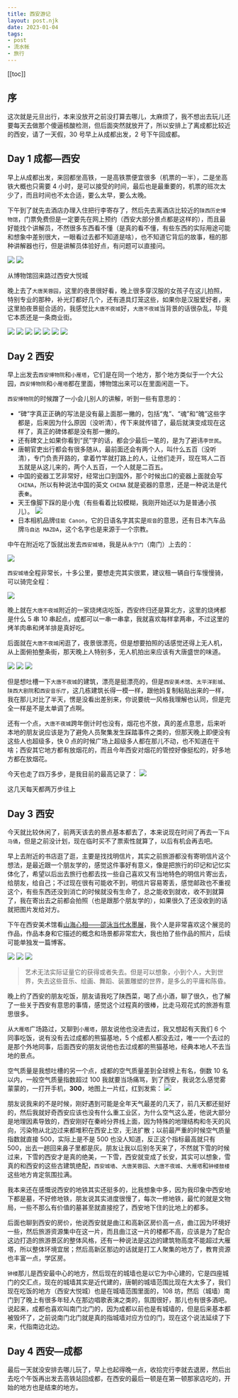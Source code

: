 ```yaml
---
title: 西安游记
layout: post.njk
date: 2023-01-04
tags:
- post
- 流水帐
- 旅行
---
```


[[toc]]

## 序

这次就是元旦出行，本来没放开之前没打算去哪儿，太麻烦了，我不想出去玩儿还要每天去做那个傻逼核酸检测，但后面突然就放开了，所以安排上了离成都比较近的西安，请了一天假，30 号早上从成都出发，2 号下午回成都。

## Day 1 成都—西安

早上从成都出发，来回都坐高铁，一是高铁票便宜很多（机票的一半），二是坐高铁大概也只需要 4 小时，是可以接受的时间，最后也是最重要的，机票的班次太少了，而且时间也不太合适，要么太早，要么太晚。

下午到了就先去酒店办理入住把行李寄存了，然后先去离酒店比较近的`陕西历史博物馆`，门票免费但是一定要先在网上预约（西安大部分景点都是这样的），而且最好能找个讲解员，不然很多东西看不懂（是真的看不懂，有些东西的实际用途可能和想象中差别很大，一眼看过去都不知道是啥），也不知道它背后的故事，租的那种讲解器也行，但是讲解员体验好点，有问题可以直接问。

![](/img/2022-xian-travel-notes/IMG_1574.jpg)
![](/img/2022-xian-travel-notes/IMG_1579.jpg)
<p class="caption">从博物馆回来路过西安大悦城</p>

晚上去了`大唐芙蓉园`，这里的夜景很好看，晚上很多穿汉服的女孩子在这儿拍照，特别专业的那种，补光灯都好几个，还有道具灯笼这些，如果你是汉服爱好者，来这里拍夜景挺合适的，我感觉比`大唐不夜城`好，`大唐不夜城`当背景的话很杂乱，毕竟它本质还是一条商业街。

![](/img/2022-xian-travel-notes/IMG_1601.jpg)
![](/img/2022-xian-travel-notes/IMG_1600.jpg)
![](/img/2022-xian-travel-notes/IMG_1606.jpg)
![](/img/2022-xian-travel-notes/IMG_1620.jpg)
![](/img/2022-xian-travel-notes/IMG_1609.jpg)
![](/img/2022-xian-travel-notes/IMG_1611.jpg)
![](/img/2022-xian-travel-notes/IMG_1627.jpg)

## Day 2 西安

早上出发去`西安博物院`和`小雁塔`，它们是在同一个地方，那个地方类似于一个大公园，`西安博物院`和`小雁塔`都在里面，博物馆出来可以在里面闲逛一下。

`西安博物院`的时候蹭了一小会儿别人的讲解，听到一些有意思的：

* “碑”字真正正确的写法是没有最上面那一撇的，包括“鬼”、“魂”和“魄”这些字都是，后来因为什么原因（没听清），传下来就传错了，最后就演变成现在这样了，真正的碑体都是没有那一撇的。
* 还有碑文上如果你看到“民”字的话，都会少最后一笔的，是为了避讳`李世民`。
* 唐朝官吏出行都会有很多随从，最前面还会有两个人，叫什么五百（没听清），专门负责开路的，拿着竹竿就打路上的人，让他们走开，现在骂人二百五就是从这儿来的，两个人五百，一个人就是二百五。
* 中国的瓷器工艺非常好，经常出口到国外，那个时候出口的瓷器上面就会写 `CHINA`，所以有种说法中国的英文 `CHINA` 就是瓷器的意思，还是一种说法是代表`秦`。
* 天王像脚下踩的是小鬼（有些看着比较模糊，我刚开始还以为是普通小孩儿）。
![](/img/2022-xian-travel-notes/IMG_1652.jpg)
* 日本相机品牌`佳能 Canon`，它的日语名字其实是`观音`的意思，还有日本汽车品牌`马自达 MAZDA`，这个名字也是来源于一个宗教。

中午在附近吃了饭就出发去`西安城墙`，我是从`永宁门`（南门）上去的：

![](/img/2022-xian-travel-notes/IMG_1671.jpg)

`西安城墙`全程非常长，十多公里，要想走完其实很累，建议租一辆自行车慢慢骑，可以骑完全程：

![](/img/2022-xian-travel-notes/IMG_1678.jpg)

晚上就在`大唐不夜城`附近的一家烧烤店吃饭，西安终归还是算北方，这里的烧烤都是什么 5 串 10 串起点，成都可以一串一串拿，我就喜欢每样拿两串，不过这里的烤羊肉串和烤羊排是真好吃。

后面就在`大唐不夜城`闲逛了，夜景很漂亮，但是想要拍照的话感觉还得上无人机，从上面俯拍整条街，那天晚上人特别多，无人机拍出来应该有大唐盛世的味道。

![](/img/2022-xian-travel-notes/IMG_1584.jpg)
![](/img/2022-xian-travel-notes/IMG_1588.jpg)
![](/img/2022-xian-travel-notes/IMG_1691.jpg)

但是想吐槽一下`大唐不夜城`的建筑，漂亮是挺漂亮的，但是`西安美术馆`、`太平洋影城`、`陕西大剧院`和`西安音乐厅`，这几栋建筑长得一模一样，跟他妈复制粘贴出来的一样，我在那儿对比了半天，愣是没看出差别来，你说要统一风格我理解也认同，但是完全一样是不是太单调了点啊。

还有一个点，`大唐不夜城`跨年倒计时也没有，烟花也不放，真的差点意思，后来听本地的朋友说应该是为了避免人员聚集发生踩踏事件之类的，但那天晚上即便没有这些人也超级多，快 0 点的时候广场上超级多人都在那儿不动，也不知道在干啥；西安其它地方都有放烟花的，而且今年西安对烟花的管控好像挺松的，好多地方都在放烟花。

今天也走了四万多步，是我目前的最高记录了：
![](/img/2022-xian-travel-notes/IMG_0320.jpg)
<p class="caption">这几天每天都两万步往上</p>

## Day 3 西安

今天就比较休闲了，前两天该去的景点基本都去了，本来说现在时间了再去一下`兵马俑`，但是之前没计划，现在临时买不了票索性就算了，以后有机会再去吧。

早上去附近的书店逛了逛，主要是找找明信片，其实之前旅游都没有寄明信片这个想法，是最近跟一个朋友学的，感觉这件事好有意义，像是把旅行的印记和记忆实体化了，希望以后出去旅行也都去找一些自己喜欢又有当地特色的明信片寄出去，给朋友，给自己；不过现在很有可能收不到，明信片容易寄丢，感觉邮政也不重视这个，有些东西还没到消亡的时候就没有生命了，总之能收到就收，收不到就算了，我在寄出去之前都会拍照（也是跟那个朋友学的），如果很久了还没收到的话就把图片发给对方。

下午在西安美术馆看[山海心相——邵泳当代水墨展](https://xinzhao.me/posts/wisdom-beyond-the-heart-shao-yong-contemporary-ink-painting-exhibition/)，我个人是非常喜欢这个展览的作品，作品本身和它描述的概念和场景都非常宏大，我也拍了些作品的照片，后续可能单独发一篇博客。

![](/img/2022-xian-travel-notes/IMG_1730.jpg)
![](/img/2022-xian-travel-notes/IMG_1731.jpg)
![](/img/2022-xian-travel-notes/IMG_1732.jpg)

> 艺术无法实际证量它的获得或者失去。但是可以想象，小到个人，大到世界，失去这些音乐、绘画、舞蹈、装置雕塑的世界，是多么的平庸和陈昏。

晚上约了西安的朋友吃饭，朋友请我吃了陕西菜，喝了点小酒，聊了很久，也了解了一些关于西安有意思的事情，感觉这个过程真的很棒，比走马观花式的旅游有意思很多。

从`大雁塔`广场路过，又聊到`小雁塔`，朋友说他也没进去过，我又想起有天我们 6 个同事吃饭，说有没有去过成都的熊猫基地，5 个成都人都没去过，唯一一个去过的是那个外地同事，后面西安的朋友说他也去过成都的熊猫基地，经典本地人不去当地的景点。

空气质量是我想吐槽的另一个点，成都的空气质量差到全球榜上有名，倒数 10 名以内，一般空气质量指数超过 100 我就要当场痛骂，到了西安，我说怎么感觉雾蒙蒙的，一打开手机，**300**，地图上一片红，红到发紫：
![](/img/2022-xian-travel-notes/IMG_0286.jpg)

朋友说我来的不是时候，刚好遇到可能是全年天气最差的几天了，前几天都还挺好的，然后我就好奇西安应该也没有什么重工业区，为什么空气这么差，他说大部分是地理因素导致的，西安刚好在秦岭分界线上面，因为特殊的地理结构和冬天的风向，污染物从北边过来都堆积在西安上空，无法扩散；以前最严重的时候空气质量指数就直接 500，实际上是不是 500 也没人知道，反正这个指标最高就只有 500，出去一趟回来鼻子里都是灰。朋友让我以后别冬天来了，不然就下雪的时候过来，下雪的西安才是真的绝美，一下雪，西安就变成了长安，其实可以想象，雪真的和西安的这些古建筑绝配，`西安城墙`、`大唐芙蓉园`、`大唐不夜城`、`大雁塔`和`钟楼鼓楼`这些地方肯定氛围拉满。

我本来还在感慨说西安的地铁其实还挺多的，比我想象中多，因为我印象中西安地下都是墓，不好修地铁，朋友说其实进度很慢了，每次一修地铁，最忙的就是文物局，一些不那么有价值的墓甚至就直接挖了，西安地下住的比地上的都多。

后面也聊到西安的房价，他说西安就是曲江和高新区房价高一点，曲江因为环境好一些，然后旅游资源集中在这一片，而且曲江这一片的楼都不高，应该是为了配合这边打造的旅游景区的整体风格，还有一种说法是这边的建筑物高度不能超过大雁塔，所以整体环境宜居；然后高新区那边的话就是打工人聚集的地方了，教育资源也丰富一点，学区房。

`钟楼`那儿是西安最中心的地方，然后现在的城墙也是以它为中心建的，它是四座城门的交汇点，现在的城墙其实是近代建的，唐朝的城墙范围比现在大太多了，我们现在吃饭的地方（西安大悦城）也是在城墙范围里面的，108 坊，然后（城墙）南门到了晚上有很多年轻人在那边唱歌表演之类的，氛围很好，那儿也有很多酒吧。说起来，成都也喜欢叫南门北门的，因为成都以前也是有城墙的，但是后来基本都被毁坏了，之前说南门北门就是真的指城墙对应方位的门，现在这个说法延续了下来，代指南边北边。

## Day 4 西安—成都

最后一天就没安排去哪儿玩了，早上也起得晚一点，收拾完行李就去退房，然后出去吃个午饭再出发去高铁站回成都，在西安的最后一顿是在第一顿那家店吃的，开始的地方也是结束的地方。
